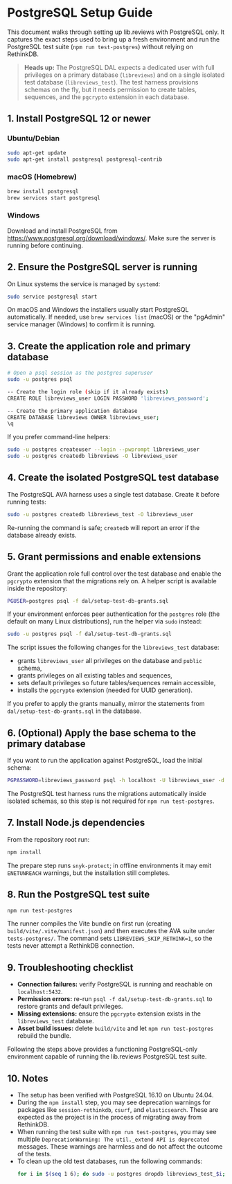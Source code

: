 # PostgreSQL Setup Guide

This document walks through setting up lib.reviews with PostgreSQL only. It captures the exact steps used to bring up a fresh environment and run the PostgreSQL test suite (`npm run test-postgres`) without relying on RethinkDB.

> **Heads up:** The PostgreSQL DAL expects a dedicated user with full privileges on a primary database (`libreviews`) and on a single isolated test database (`libreviews_test`). The test harness provisions schemas on the fly, but it needs permission to create tables, sequences, and the `pgcrypto` extension in each database.

## 1. Install PostgreSQL 12 or newer

### Ubuntu/Debian
```bash
sudo apt-get update
sudo apt-get install postgresql postgresql-contrib
```

### macOS (Homebrew)
```bash
brew install postgresql
brew services start postgresql
```

### Windows
Download and install PostgreSQL from <https://www.postgresql.org/download/windows/>. Make sure the server is running before continuing.

## 2. Ensure the PostgreSQL server is running

On Linux systems the service is managed by `systemd`:
```bash
sudo service postgresql start
```

On macOS and Windows the installers usually start PostgreSQL automatically. If needed, use `brew services list` (macOS) or the "pgAdmin" service manager (Windows) to confirm it is running.

## 3. Create the application role and primary database

```bash
# Open a psql session as the postgres superuser
sudo -u postgres psql

-- Create the login role (skip if it already exists)
CREATE ROLE libreviews_user LOGIN PASSWORD 'libreviews_password';

-- Create the primary application database
CREATE DATABASE libreviews OWNER libreviews_user;
\q
```

If you prefer command-line helpers:
```bash
sudo -u postgres createuser --login --pwprompt libreviews_user
sudo -u postgres createdb libreviews -O libreviews_user
```

## 4. Create the isolated PostgreSQL test database

The PostgreSQL AVA harness uses a single test database. Create it before running tests:

```bash
sudo -u postgres createdb libreviews_test -O libreviews_user
```

Re-running the command is safe; `createdb` will report an error if the database already exists.

## 5. Grant permissions and enable extensions

Grant the application role full control over the test database and enable the `pgcrypto` extension that the migrations rely on. A helper script is available inside the repository:

```bash
PGUSER=postgres psql -f dal/setup-test-db-grants.sql
```

If your environment enforces peer authentication for the `postgres` role (the
default on many Linux distributions), run the helper via `sudo` instead:

```bash
sudo -u postgres psql -f dal/setup-test-db-grants.sql
```

The script issues the following changes for the `libreviews_test` database:

- grants `libreviews_user` all privileges on the database and `public` schema,
- grants privileges on all existing tables and sequences,
- sets default privileges so future tables/sequences remain accessible,
- installs the `pgcrypto` extension (needed for UUID generation).

If you prefer to apply the grants manually, mirror the statements from `dal/setup-test-db-grants.sql` in the database.

## 6. (Optional) Apply the base schema to the primary database

If you want to run the application against PostgreSQL, load the initial schema:

```bash
PGPASSWORD=libreviews_password psql -h localhost -U libreviews_user -d libreviews -f migrations/001_initial_schema.sql
```

The PostgreSQL test harness runs the migrations automatically inside isolated schemas, so this step is not required for `npm run test-postgres`.

## 7. Install Node.js dependencies

From the repository root run:
```bash
npm install
```

The prepare step runs `snyk-protect`; in offline environments it may emit `ENETUNREACH` warnings, but the installation still completes.

## 8. Run the PostgreSQL test suite

```bash
npm run test-postgres
```

The runner compiles the Vite bundle on first run (creating `build/vite/.vite/manifest.json`) and then executes the AVA suite under `tests-postgres/`. The command sets `LIBREVIEWS_SKIP_RETHINK=1`, so the tests never attempt a RethinkDB connection.

## 9. Troubleshooting checklist

- **Connection failures:** verify PostgreSQL is running and reachable on `localhost:5432`.
- **Permission errors:** re-run `psql -f dal/setup-test-db-grants.sql` to restore grants and default privileges.
- **Missing extensions:** ensure the `pgcrypto` extension exists in the `libreviews_test` database.
- **Asset build issues:** delete `build/vite` and let `npm run test-postgres` rebuild the bundle.

Following the steps above provides a functioning PostgreSQL-only environment capable of running the lib.reviews PostgreSQL test suite.

## 10. Notes

- The setup has been verified with PostgreSQL 16.10 on Ubuntu 24.04.
- During the `npm install` step, you may see deprecation warnings for packages like `session-rethinkdb`, `csurf`, and `elasticsearch`. These are expected as the project is in the process of migrating away from RethinkDB.
- When running the test suite with `npm run test-postgres`, you may see multiple `DeprecationWarning: The util._extend API is deprecated` messages. These warnings are harmless and do not affect the outcome of the tests.
- To clean up the old test databases, run the following commands:
  ```bash
  for i in $(seq 1 6); do sudo -u postgres dropdb libreviews_test_$i; done
  ```
